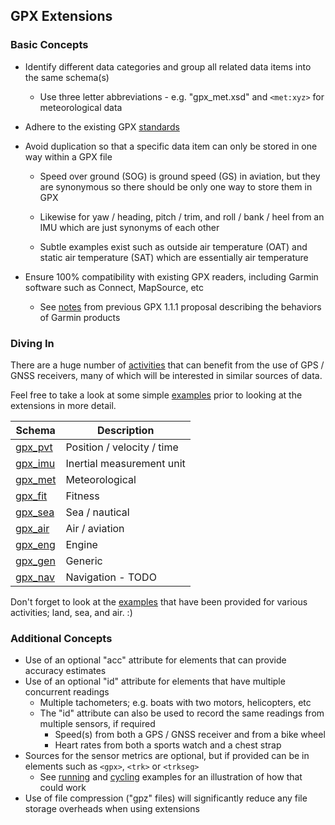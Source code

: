## GPX Extensions

### Basic Concepts

- Identify different data categories and group all related data items into the same schema(s)
  - Use three letter abbreviations - e.g. "gpx_met.xsd" and `<met:xyz>` for meteorological data
- Adhere to the existing GPX [standards](../standards.md)
  
- Avoid duplication so that a specific data item can only be stored in one way within a GPX file
  - Speed over ground (SOG) is ground speed (GS) in aviation, but they are synonymous so there should be only one way to store them in GPX

  - Likewise for yaw / heading, pitch / trim, and roll / bank / heel from an IMU which are just synonyms of each other

  - Subtle examples exist such as outside air temperature (OAT) and static air temperature (SAT) which are essentially air temperature
- Ensure 100% compatibility with existing GPX readers, including Garmin software such as Connect, MapSource, etc
  - See [notes](../proposal/garmin.md) from previous GPX 1.1.1 proposal describing the behaviors of Garmin products




### Diving In

There are a huge number of [activities](../landscape/activities.md) that can benefit from the use of GPS / GNSS receivers, many of which will be interested in similar sources of data.

Feel free to take a look at some simple [examples](examples/README.md) prior to looking at the extensions in more detail.

| Schema                       | Description                |
| ---------------------------- | -------------------------- |
| [gpx_pvt](gpx_pvt/README.md) | Position / velocity / time |
| [gpx_imu](gpx_imu/README.md) | Inertial measurement unit  |
| [gpx_met](gpx_met/README.md) | Meteorological             |
| [gpx_fit](gpx_fit/README.md) | Fitness                    |
| [gpx_sea](gpx_sea/README.md) | Sea / nautical             |
| [gpx_air](gpx_air/README.md) | Air / aviation             |
| [gpx_eng](gpx_eng/README.md) | Engine                     |
| [gpx_gen](gpx_gen/README.md) | Generic                    |
| [gpx_nav](gpx_nav/README.md) | Navigation - TODO          |

Don't forget to look at the [examples](examples/README.md) that have been provided for various activities; land, sea, and air. :)



### Additional Concepts

- Use of an optional "acc" attribute for elements that can provide accuracy estimates
- Use of an optional "id" attribute for elements that have multiple concurrent readings
  - Multiple tachometers; e.g. boats with two motors, helicopters, etc
  - The "id" attribute can also be used to record the same readings from multiple sensors, if required
    - Speed(s) from both a GPS / GNSS receiver and from a bike wheel
    - Heart rates from both a sports watch and a chest strap
- Sources for the sensor metrics are optional, but if provided can be in elements such as `<gpx>`, `<trk>` or `<trkseg>`
  - See [running](examples/fit/running.md) and [cycling](examples/fit/cycling.md) examples for an illustration of how that could work
- Use of file compression ("gpz" files) will significantly reduce any file storage overheads when using extensions
